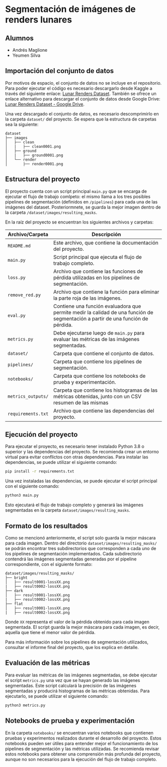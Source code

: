 # Segmentación de imágenes de renders lunares

## Alumnos
- Andrés Maglione
- Yeumen Silva

## Importación del conjunto de datos
Por motivos de espacio, el conjunto de datos no se incluye en el repositorio. Para poder ejecutar el código es necesario descargarlo desde Kaggle a través del siguiente enlace: [Lunar Renders Dataset](https://www.kaggle.com/datasets/romainpessia/artificial-lunar-rocky-landscape-dataset).
También se ofrece un enlace alternativo para descargar el conjunto de datos desde Google Drive: [Lunar Renders Dataset - Google Drive](https://drive.google.com/drive/folders/1cNMRqZToX1X4S8pkTGWw2KEw8lR-ijIx?usp=sharing).

Una vez descargado el conjunto de datos, es necesario descomprimirlo en la carpeta `dataset/` del proyecto. Se espera que la estructura de carpetas sea la siguiente:

```
dataset
├── images
│   ├── clean
│   |   ├── clean0001.png
│   ├── ground
│   |   ├── ground0001.png
│   └── render
│       ├── render0001.png
```

## Estructura del proyecto
El proyecto cuenta con un script principal `main.py` que se encarga de ejecutar el flujo de trabajo comlpeto: el mismo llama a los tres posibles pipelines de segmentación (definidos en `/pipelines`) para cada una de las imágenes del dataset. Posteriormnete, se guarda la mejor imagen dentro de la carpeta `/dataset/images/resulting_masks`.

En la raíz del proyecto se encuentran los siguientes archivos y carpetas:

|Archivo/Carpeta|Descripción|
|---|---|
|`README.md`|Este archivo, que contiene la documentación del proyecto.|
|`main.py`|Script principal que ejecuta el flujo de trabajo completo.|
|`loss.py`|Archivo que contiene las funciones de pérdida utilizadas en los pipelines de segmentación.|
|`remove_red.py`|Archivo que contiene la función para eliminar la parte roja de las imágenes.|
|`eval.py`|Contiene una función evaluadora que permite medir la calidad de una función de segmentación a partir de una función de pérdida.|
|`metrics.py`| Debe ejecutarse luego de `main.py` para evaluar las métricas de las imágenes segmentadas.|
|`dataset/`|Carpeta que contiene el conjunto de datos.|
|`pipelines/`|Carpeta que contiene los pipelines de segmentación.|
|`notebooks/`|Carpeta que contiene los notebooks de prueba y experimentación.|
|`metrics_outputs/`|Carpeta que contiene los histogramas de las métricas obtenidas, junto con un CSV resumen de las mismas|
|`requirements.txt`|Archivo que contiene las dependencias del proyecto.|

## Ejecución del proyecto
Para ejecutar el proyecto, es necesario tener instalado Python 3.8 o superior y las dependencias del proyecto. Se recomienda crear un entorno virtual para evitar conflictos con otras dependencias.
Para instalar las dependencias, se puede utilizar el siguiente comando:

```bash
pip install -r requirements.txt
```
Una vez instaladas las dependencias, se puede ejecutar el script principal con el siguiente comando:

```bash
python3 main.py
```

Esto ejecutará el flujo de trabajo completo y generará las imágenes segmentadas en la carpeta `dataset/images/resulting_masks`.

## Formato de los resultados
Como se mencionó anteriormente, el script solo guarda la mejor máscara para cada imagen. Dentro del directorio `dataset/images/resulting_masks/` se podrán encontrar tres subdirectorios que corresponden a cada uno de los pipelines de segmentación implementados. Cada subdirectorio contendrá las imágenes segmentadas generadas por el pipeline correspondiente, con el siguiente formato:

```
dataset/images/resulting_masks/
├── bright
│   ├── result0001-lossXX.png
|   ├── result0002-lossXX.png
├── dark
│   ├── result0001-lossXX.png
|   ├── result0002-lossXX.png
├── flat
│   ├── result0001-lossXX.png
|   ├── result0002-lossXX.png
```

Donde `XX` representa el valor de la pérdida obtenido para cada imagen segmentada. El script guarda la mejor máscara para cada imagen, es decir, aquella que tiene el menor valor de pérdida.

Para más información sobre los pipelines de segmentación utilizados, consultar el informe final del proyecto, que los explica en detalle.

## Evaluación de las métricas
Para evaluar las métricas de las imágenes segmentadas, se debe ejecutar el script `metrics.py` una vez que se hayan generado las imágenes segmentadas. Este script calculará la precisión de las imágenes segmentadas y producirá histogramas de las métricas obtenidas. Para ejecutarlo, se puede utilizar el siguiente comando:

```bash
python3 metrics.py
```

## Notebooks de prueba y experimentación
En la carpeta `notebooks/` se encuentran varios notebooks que contienen pruebas y experimentos realizados durante el desarrollo del proyecto. Estos notebooks pueden ser útiles para entender mejor el funcionamiento de los pipelines de segmentación y las métricas utilizadas. Se recomienda revisar estos notebooks para obtener una comprensión más profunda del proyecto, aunque no son necesarios para la ejecución del flujo de trabajo completo.
